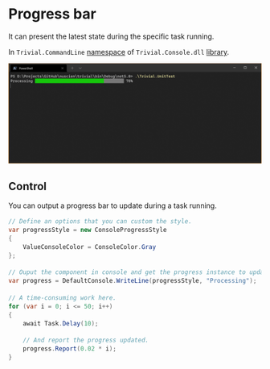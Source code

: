 # Progress bar

It can present the latest state during the specific task running.

In `Trivial.CommandLine` [namespace](../) of `Trivial.Console.dll` [library](../../).

![Screenshot](./loading.jpg)

## Control

You can output a progress bar to update during a task running.

```csharp
// Define an options that you can custom the style.
var progressStyle = new ConsoleProgressStyle
{
    ValueConsoleColor = ConsoleColor.Gray
};

// Ouput the component in console and get the progress instance to update.
var progress = DefaultConsole.WriteLine(progressStyle, "Processing");

// A time-consuming work here.
for (var i = 0; i <= 50; i++)
{
    await Task.Delay(10);

    // And report the progress updated.
    progress.Report(0.02 * i);
}
```

